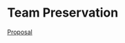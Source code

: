 # Team Preservation
<a href="https://github.com/deco3500-2018/Preservation/wiki/Proposal">Proposal</a>

